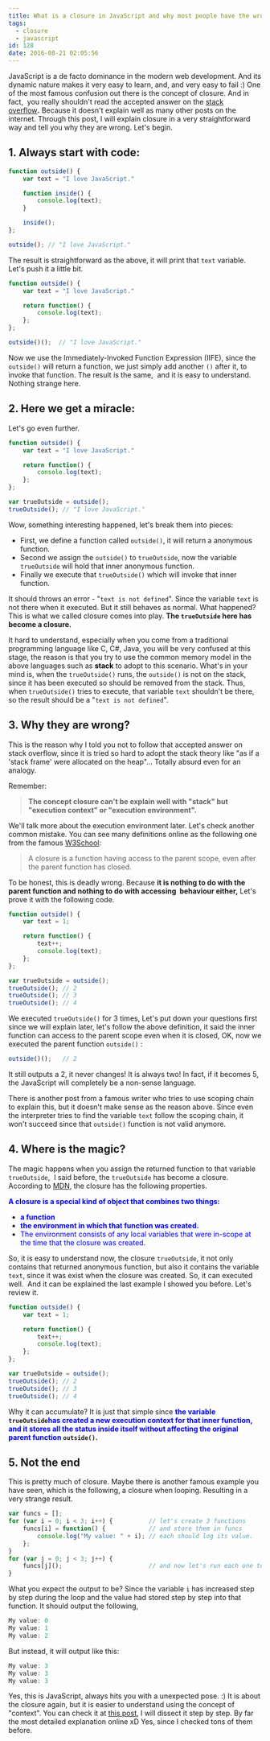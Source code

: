 ```yaml
---
title: What is a closure in JavaScript and why most people have the wrong idea?
tags:
  - closure
  - javascript
id: 128
date: 2016-08-21 02:05:56
---
```


JavaScript is a de facto dominance in the modern web development. And its dynamic nature makes it very easy to learn, and, and very easy to fail :) One of the most famous confusion out there is the concept of closure. And in fact,  you really shouldn't read the accepted answer on the [stack overflow](http://stackoverflow.com/questions/111102/how-do-JavaScript-closures-work)**.** Because it doesn't explain well as many other posts on the internet. Through this post, I will explain closure in a very straightforward way and tell you why they are wrong. Let's begin.

<!--more-->

## 1. Always start with code:

```JavaScript
function outside() {
    var text = "I love JavaScript."

    function inside() {
        console.log(text);
    }

    inside();
};

outside(); // "I love JavaScript."
```
The result is straightforward as the above, it will print that `text` variable. Let's push it a little bit.
```JavaScript
function outside() {
    var text = "I love JavaScript."

    return function() {
        console.log(text);
    };
};

outside()();  // "I love JavaScript."
```
Now we use the Immediately-Invoked Function Expression (IIFE), since the `outside()` will return a function, we just simply add another `()` after it, to invoke that function. The result is the same,  and it is easy to understand. Nothing strange here.

## 2. Here we get a miracle:
Let's go even further.

```JavaScript
function outside() {
    var text = "I love JavaScript."

    return function() {
        console.log(text);
    };
};

var trueOutside = outside();
trueOutside(); // "I love JavaScript."
```

Wow, something interesting happened, let's break them into pieces:

*   First, we define a function called `outside()`, it will return a anonymous function.
*   Second we assign the `outside()` to `trueOutside`, now the variable `trueOutside` will hold that inner anonymous function.
*   Finally we execute that `trueOutside()` which will invoke that inner function.

It should throws an error - "`text is not defined`". Since the variable `text` is not there when it executed. But it still behaves as normal. What happened? This is what we called closure comes into play. **The `trueOutside` here has become a closure.**

It hard to understand, especially when you come from a traditional programming language like C, C#, Java, you will be very confused at this stage, the reason is that you try to use the common memory model in the above languages such as <span style="color: #000000;">**stack**</span> to adopt to this scenario. What's in your mind is, when the `trueOutside()` runs, the `outside()` is not on the stack, since it has been executed so should be removed from the stack. Thus, when `trueOutside()` tries to execute, that variable `text` shouldn't be there, so the result should be a "`text is not defined`".

## 3. **Why they are wrong?**

This is the reason why I told you not to follow that accepted answer on stack overflow, since it is tried so hard to adopt the stack theory like "as if a 'stack frame' were allocated on the heap"... Totally absurd even for an analogy.

Remember:
> **The concept closure can't be explain well with "stack" but "execution context" or "execution environment".**

We'll talk more about the execution environment later. Let's check another common mistake. You can see many definitions online as the following one from the famous [W3School](http://www.w3schools.com/js/js_function_closures.asp):
> A closure is a function having access to the parent scope, even after the parent function has closed.

To be honest, this is deadly wrong. Because **it is nothing to do with the parent function and nothing to do with accessing  behaviour either,** Let's prove it with the following code.

```JavaScript
function outside() {
    var text = 1;

    return function() {
        text++;
        console.log(text);
    };
};

var trueOutside = outside();
trueOutside(); // 2
trueOutside(); // 3
trueOutside(); // 4
```
We executed `trueOutside()` for 3 times, Let's put down your questions first since we will explain later, let's follow the above definition, it said the inner function can access to the parent scope even when it is closed, OK, now we executed the parent function `outside()` :

```JavaScript
outside()();   // 2
```

It still outputs a 2, it never changes! It is always two! In fact, if it becomes 5, the JavaScript will completely be a non-sense language.

There is another post from a famous writer who tries to use scoping chain to explain this, but it doesn't make sense as the reason above. Since even the interpreter tries to find the variable `text` follow the scoping chain, it won't succeed since that `outside()` function is not valid anymore.

## 4. Where is the magic?

The magic happens when you assign the returned function to that variable `trueOutside`,  I said before, the `trueOutside` has become a closure. According to [MDN](https://developer.mozilla.org/en-US/docs/Web/JavaScript/Closures), the closure has the following properties.

**<span style="color: #0000ff;">A closure is a special kind of object that combines two things:</span>**

*   **<span style="color: #0000ff;">a function</span>**
*   **<span style="color: #0000ff;">the environment in which that function was created.</span>**
*   <span style="color: #0000ff;">The environment consists of any local variables that were in-scope at the time that the closure was created.</span>

So, it is easy to understand now, the closure `trueOutside`, it not only contains that returned anonymous function, but also it contains the variable `text`, since it was exist when the closure was created. So, it can executed well.  And it can be explained the last example I showed you before. Let's review it.

```JavaScript
function outside() {
    var text = 1;

    return function() {
        text++;
        console.log(text);
    };
};

var trueOutside = outside();
trueOutside(); // 2
trueOutside(); // 3
trueOutside(); // 4
```

Why it can accumulate? It is just that simple since **<span style="color: #0000ff;">the variable</span> `trueOutside`<span style="color: #0000ff;">has created a new execution context for that inner function, and it stores all the status inside itself without affecting the original parent function</span> `outside()`.**

## 5. Not the end

This is pretty much of closure. Maybe there is another famous example you have seen, which is the following, a closure when looping. Resulting in a very strange result.
```JavaScript
var funcs = [];
for (var i = 0; i < 3; i++) {          // let's create 3 functions
    funcs[i] = function() {            // and store them in funcs
        console.log("My value: " + i); // each should log its value.
    };
}
for (var j = 0; j < 3; j++) {
    funcs[j]();                        // and now let's run each one to see
}
```
What you expect the output to be? Since the variable `i` has increased step by step during the loop and the value had stored step by step into that function. It should output the following,

```JavaScript
My value: 0
My value: 1
My value: 2
```

But instead, it will output like this:

```JavaScript
My value: 3
My value: 3
My value: 3
```

Yes, this is JavaScript, always hits you with a unexpected pose. :) It is about the closure again, but it is easier to understand using the concept of "context". You can check it at [this post](/2016/08/25/why-not-making-functions-within-a-loop-in-javascript/), I will dissect it step by step. By far the most detailed explanation online xD Yes, since I checked tons of them before.
